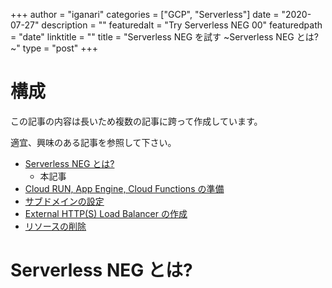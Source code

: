 +++
author = "iganari"
categories = ["GCP", "Serverless"]
date = "2020-07-27"
description = ""
featuredalt = "Try Serverless NEG 00"
featuredpath = "date"
linktitle = ""
title = "Serverless NEG を試す ~Serverless NEG とは?~"
type = "post"
+++

# 構成

この記事の内容は長いため複数の記事に跨って作成しています。

適宜、興味のある記事を参照して下さい。

+ [Serverless NEG とは?]()
  + 本記事
+ [Cloud RUN, App Engine, Cloud Functions の準備]()
+ [サブドメインの設定]()
+ [External HTTP(S) Load Balancer の作成]()
+ [リソースの削除]()

# Serverless NEG とは?
